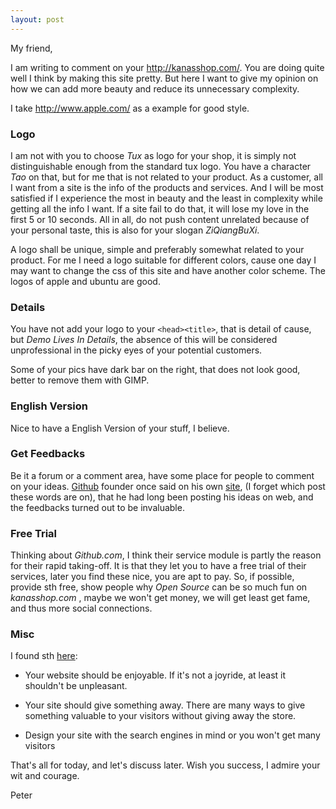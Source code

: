 ```yaml
---
layout: post
---
```


My friend,

I am writing to comment on your <http://kanasshop.com/>. You are doing quite well
I think by making this site pretty. But here I want to give my opinion on how
we can add more beauty and reduce its unnecessary complexity. 

I take <http://www.apple.com/> as a example for good style.

### Logo

I am not with you to choose _Tux_ as logo for your shop, it is simply not
distinguishable enough from the standard tux logo.  You have a character _Tao_
on that, but for me that is not related to your product. As a customer, all I
want from a site is the info of the products and services. And I will be
most satisfied if I experience the most in beauty and the least in complexity
while getting all the info I want.  If a site fail to do that, it will lose my
love in the first 5 or 10 seconds.  All in all, do not push content unrelated
because of your personal taste, this is also for your slogan _ZiQiangBuXi_.

A logo shall be unique, simple and preferably somewhat related to your
product. For me I need a logo suitable for different colors, cause one day I
may want to change the css of this site and have another color scheme.  The
logos of apple and ubuntu are good.

### Details

You have not add your logo to your `<head><title>`, that is detail of cause,
but _Demo Lives In Details_, the absence of this will be considered
unprofessional in the picky eyes of your potential customers.

Some of your pics have dark bar on the right, that does not look good, better
to remove them with GIMP.

### English Version

Nice to have a English Version of your stuff, I believe.

### Get Feedbacks

Be it a forum or a comment area, have some place for people to comment on your ideas.
[Github](http://www.github.com) founder once said on his own
[site](http://tom.preston-werner.com/), (I forget which post these words are
on), that he had long been posting his ideas on web, and the feedbacks turned
out to be invaluable.

### Free Trial

Thinking about _Github.com_, I think their service module is partly the reason
for their rapid taking-off. It is that they let you to have a free trial of
their services, later you find these nice, you are apt to pay. So, if
possible, provide sth free, show people why _Open Source_ can be so much fun
on _kanasshop.com_ , maybe we won't get money, we will get least get fame, and
thus more social connections.

### Misc

I found sth [here](http://www.wordsinarow.com/design.html):

- Your website should be enjoyable. If it's not a joyride, at least it
shouldn't be unpleasant.

- Your site should give something away. There are many ways to give something
valuable to your visitors without giving away the store.

- Design your site with the search engines in mind or you won't get many
visitors

That's all for today, and let's discuss later. Wish you success, I admire your
wit and courage.

Peter
